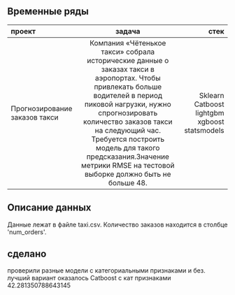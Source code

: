 







## Временные ряды
проект| задача| стек
:----------------| :--------------:|-------------------------:
Прогнозирование заказов такси|Компания «Чётенькое такси» собрала исторические данные о заказах такси в аэропортах. Чтобы привлекать больше водителей в период пиковой нагрузки, нужно спрогнозировать количество заказов такси на следующий час. Требуется построить модель для такого предсказания.Значение метрики RMSE на тестовой выборке должно быть не больше 48.| Sklearn Catboost lightgbm xgboost statsmodels

## Описание данных
Данные лежат в файле taxi.csv. Количество заказов находится в столбце 'num_orders'.

## сделано
проверили разные модели с категориальными признаками и без. лучший вариант оказалось Catboost  с кат признаками 42.281350788643145
